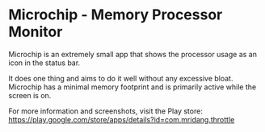 Microchip - Memory Processor Monitor
=============================================================================

Microchip is an extremely small app that shows the processor usage as an icon in the status bar.

It does one thing and aims to do it well without any excessive bloat. Microchip has a minimal memory footprint and is primarily active while the screen is on.

For more information and screenshots, visit the Play store:  https://play.google.com/store/apps/details?id=com.mridang.throttle
